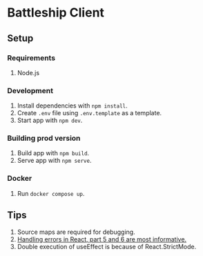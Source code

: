 # Battleship Client

## Setup

### Requirements

1. Node.js

### Development

1. Install dependencies with `npm install`.
1. Create `.env` file using `.env.template` as a template.
1. Start app with `npm dev`.

### Building prod version

1. Build app with `npm build`.
1. Serve app with `npm serve`.

### Docker

1. Run `docker compose up`.

## Tips

1. Source maps are required for debugging.
1. [Handling errors in React, part 5 and 6 are most informative.](https://www.developerway.com/posts/show-to-handle-errors-in-react)
1. Double execution of useEffect is because of React.StrictMode.
